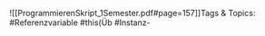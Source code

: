 
![[ProgrammierenSkript_1Semester.pdf#page=157]]Tags & Topics:
   #Referenzvariable
   #this(Üb
   #Instanz-